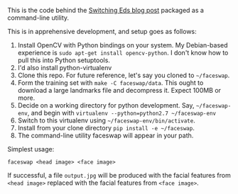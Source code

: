 This is the code behind the [Switching Eds blog post](http://matthewearl.github.io/2015/07/28/switching-eds-with-python/) packaged as a command-line utility.

This is in apprehensive development, and setup goes as follows:

1. Install OpenCV with Python bindings on your system. My Debian-based experience is `sudo apt-get install opencv-python`.
   I don't know how to pull this into Python setuptools.
2. I'd also install python-virtualenv
3. Clone this repo. For future reference, let's say you cloned to `~/faceswap`.
4. Form the training set with `make -C faceswap/data`. This ought to download a large landmarks file and decompress it. Expect 100MB or more.
5. Decide on a working directory for python development. Say, `~/faceswap-env`, and begin with `virtualenv --python=python2.7 ~/faceswap-env`
6. Switch to this virtualenv using `~/faceswap-env/bin/activate`.
7. Install from your clone directory `pip install -e ~/faceswap`.
8. The command-line utility faceswap will appear in your path.

Simplest usage:

`
faceswap <head image> <face image>
`

If successful, a file `output.jpg` will be produced with the facial features from `<head image>` replaced with the facial features from `<face image>`.

